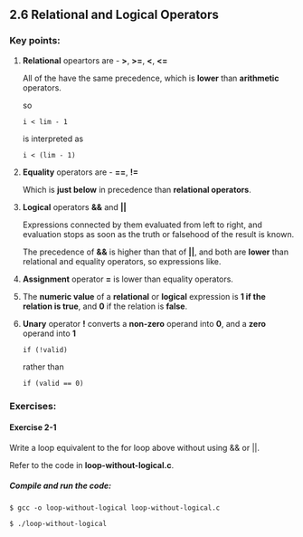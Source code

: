 ## 2.6 Relational and Logical Operators

### Key points:

1. **Relational** opeartors are - **>**, **>=**, **<**, **<=**
    
    All of the have the same precedence, which is **lower** than **arithmetic** operators.

    so

    ```
    i < lim - 1
    ```

    is interpreted as

    ```
    i < (lim - 1)
    ```

2. **Equality** operators are - **==**, **!=**

    Which is **just below** in precedence than **relational operators**.


3. **Logical** operators **&&** and **||**
  
    Expressions connected by them evaluated from left to right, and evaluation stops as soon as the truth or falsehood of the result is known.

    The precedence of **&&** is higher than that of **||**, and both are **lower** than relational and equality operators, so expressions like.

4. **Assignment** operator **=** is lower than equality operators.

5. The **numeric value** of a **relational** or **logical** expression is **1 if the relation is true**, and **0** if the relation is **false**.

6. **Unary** operator **!** converts a **non-zero** operand into **0**, and a **zero** operand into **1**

    ```
    if (!valid)
    ```

    rather than

    ```
    if (valid == 0)
    ```

### Exercises:

#### Exercise 2-1
  Write a loop equivalent to the for loop above without using && or ||.
  
  Refer to the code in **loop-without-logical.c**.

##### Compile and run the code:

```
$ gcc -o loop-without-logical loop-without-logical.c

$ ./loop-without-logical
```

